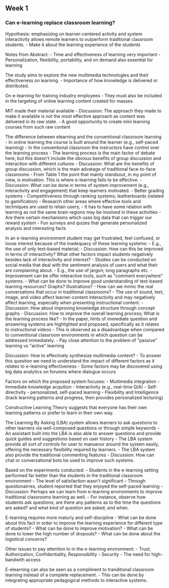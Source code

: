 ## Week 1 

### Can e-learning replace classroom learning?
Hypothesis: emphasizing on learner-centered activity and system interactivity allows remote learners to outperform traditional classroom students.
    - Make it about the learning experience of the students

Notes from Abstract:
    - Time and effectiveness of learning very important
    - Personalization, flexibility, portability, and on demand also essential for learning

The study aims to explore the new multimedia technologies and their effectiveness on learning.
    - Importance of how knowledge is delivered or distributed. 

On e-learning for training industry employees
    - They must also be included in the targeting of online learning content created for masses. 

MIT made their material available
    - Discussion: The approach they made to make it available is not the most effective approach as content was delivered in its raw state.
    - A good opportunity to create mini learning courses from such raw content

The difference between elearning and the conventional classroom learning
    - In online learning the course is built around the learner (e.g., self-paced learning)
    - In the conventional classroom the instructors have control over the learning process
    - The learning process is the main factor of debate here, but this doesn't include the obvious benefits of group discussion and interaction with different cultures
        - Discussion: What are the benefits of group discussion, which is the main advatage of traditional face-to-face classrooms
    - From Table 1 the point that mainly standsout, in my point of view, is motivation. This is where e-learning fails to be effective.
        - Discussion: What can be done in terms of system improvement (e.g., interactivity and engagement) that keep learners motivated. 
            - Better grading systems
            - Competitiveness through ranking systems; leatherboards (related to gamification)
            - Research other areas where effective tools and techniques are used to retain users; 
                - It has to have some relation with learning as not the same brain regions may be involved in these activities
            - Are there certain mechanisms which uses big data that can trigger our reward system
                - Fun surveys and quizes that generate personalized analysis and interesting facts
                
In an e-learning environment student may get frustrated, feel confused, or loose interest because of the inadequacy of these learning systems:
    - E.g., the use of only text-based material; 
        - Discussion: How can this be improved in terms of interactivity? What other factors impact students negatively besides lack of interactivity and interest?
            - Studies can be conducted on social media that deal with the sentiment analysis of users and what their are complaining about. 
                - E.g., the use of jargon; long paragraphs etc.
        - Improvement can be offer interactive tools, such as "comment everywhere" systems. 
        - What can be done to improve good understanding of text-based learning resources? Graphs? Illustrations? 
        - How can we mimic the real conversations that occur in traditional classrooms?
    - The use of sound, text, image, and video affect learner-content interactivity and may negatively affect learning, especially when presenting instructional content.
        - Discussion: How about improving knowledge structure through concept graphs
        - Discussion: How to improve the overall learning process; What is the learning process like?
        - In the paper, hints of immediate question and answering systems are highlighted and proposed, specifically as it relates to instructional videos
            - This is observed as a disadvantage when compared to conventional classroom environments in which question can be addressed immediately. 
        - Pay close attention to the problem of "passive" learning vs "active" learning

Discussion: How to effectively synthesize multimedia content?
    - To answer this question we need to understand the impact of different factors as it relates to e-learning effectiveness
        - Some factors may be discovered using big data analytics on forumns where dialogue occurs

Factors on which the proposed system focuses:
    - Multimedia integration
    - Immediate knowledge acquition
    - Interactivity (e.g., real-time Q/A)
    - Self-directivity - personalized, self-paced learning
    - Flexibility and Intelligence (track learning patterns and progress, then provides personalized lecturing)      
    
Constructive Learning Theory suggests that everyone has their own learning patterns or prefer to learn in their own way.

The Learning By Asking (LBA) system allows learners to ask questions to other learners via well-composed questions or through simple keywords
    - An assistant built into the LBA is also able to answer questions and provide quick guides and suggestions based on user history
    - The LBA system provide all sort of controls for user to manuevur around the system easily, offering the necessary flexibility required by learners.
    - The LBA system also provide the traditional commenting features
    - Discussion: How can chat or conversational bots be used to improve such systems.
    
Based on the experiments conducted:
    - Students in the e-learning setting performed far better than the students in the traditional classroom environment
    - The level of satisfaction wasn't significant
    - Through questionairres, student reported that they enjoyed the self-paced learning
    - 
Discussion: Perhaps we can learn from e-learning environments to improve traditional classrooms learning as well.
    - For instance, observe how students ask questions; are there any patterns as to the time the questions are asked? and what kind of question are asked; and when.

E-learning requires more maturiy and self-discipline
    - What can be done about this fact in order to improve the learning experience for different type of students?
    - What can be done to improve motivation?
    - What can be done to lower the high number of dropouts?
    - What can be done about the logistical concerns?

Other issues to pay attention to in the e-learning environment:
    - Trust, Authorization, Confidentiality, Responsibility
    - Security
    - The need for high-bandwith access
    
E-elearning can also be seen as a compliment to tranditional classroom learning instead of a complete replacement.
    - This can be done by integrating appropriate pedagogical methods to interactive systems. 


        
